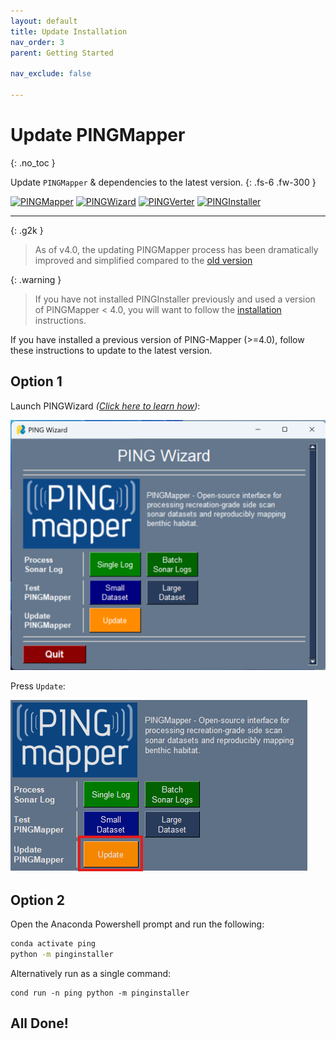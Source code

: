```yaml
---
layout: default
title: Update Installation
nav_order: 3
parent: Getting Started

nav_exclude: false

---
```


# Update PINGMapper
{: .no_toc }

Update `PINGMapper` & dependencies to the latest version.
{: .fs-6 .fw-300 }

[![PINGMapper](https://img.shields.io/pypi/v/pingmapper?label=PINGMapper)](https://pypi.org/project/pingmapper/) [![PINGWizard](https://img.shields.io/pypi/v/pingwizard?label=PINGWizard)](https://pypi.org/project/pingwizard/) [![PINGVerter](https://img.shields.io/pypi/v/pingverter?label=PINGVerter)](https://pypi.org/project/pingverter/) [![PINGInstaller](https://img.shields.io/pypi/v/pinginstaller?label=PINGInstaller)](https://pypi.org/project/pinginstaller/)

---

{: .g2k }
> As of v4.0, the updating PINGMapper process has been dramatically improved and simplified compared to the [old version](./UpdateInstallation_v1.md)

{: .warning }
> If you have not installed PINGInstaller previously and used a version of PINGMapper < 4.0, you will want to follow the [installation](./Installation.md) instructions.

If you have installed a previous version of PING-Mapper (>=4.0), follow these instructions to update to the latest version.

## Option 1

Launch PINGWizard *([Click here to learn how](./PINGWizard.md))*:

<img src="../../assets/running/PINGWizard_gui.PNG"/>

Press `Update`:

<img src="../../assets/install/pingwizard_update.PNG"/>

## Option 2

Open the Anaconda Powershell prompt and run the following:

```bash
conda activate ping
python -m pinginstaller
```

Alternatively run as a single command:

```base
cond run -n ping python -m pinginstaller
```

## All Done!